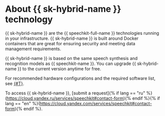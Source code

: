 # About {{ sk-hybrid-name }} technology

{{ sk-hybrid-name }} are the {{ speechkit-full-name }} technologies running in your infrastructure. {{ sk-hybrid-name }} is built around Docker containers that are great for ensuring security and meeting data management requirements. 

{{ sk-hybrid-name }} is based on the same speech synthesis and recognition models as {{ speechkit-name }}. You can upgrade {{ sk-hybrid-name }} to the current version anytime for free.

For recommended hardware configurations and the required software list, see [{#T}](system-requirements.md).

To access {{ sk-hybrid-name }}, [submit a request]{% if lang == "ru" %}(https://cloud.yandex.ru/services/speechkit#contact-form){% endif %}{% if lang == "en" %}(https://cloud.yandex.com/services/speechkit#contact-form){% endif %}.

